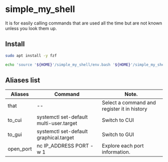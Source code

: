 # simple_my_shell

It is for easily calling commands that are used all the time but are not known unless you look them up.

## Install

```bash
sudo apt install -y fzf

echo 'source '${HOME}'/simple_my_shell/env.bash '${HOME}'/simple_my_shell' >> ${HOME}/.bashrc
```


## Aliases list

| Aliases   | Command                                 | Note.                                       |
| --------- | --------------------------------------- | ------------------------------------------- |
| that      | --                                      | Select a command and register it in history |
| to_cui    | systemctl set-default multi-user.target | Switch to CUI                               |
| to_gui    | systemctl set-default graphical.target  | Switch to GUI                               |
| open_port | nc IP_ADDRESS PORT -w 1                 | Explore each port information.              |


